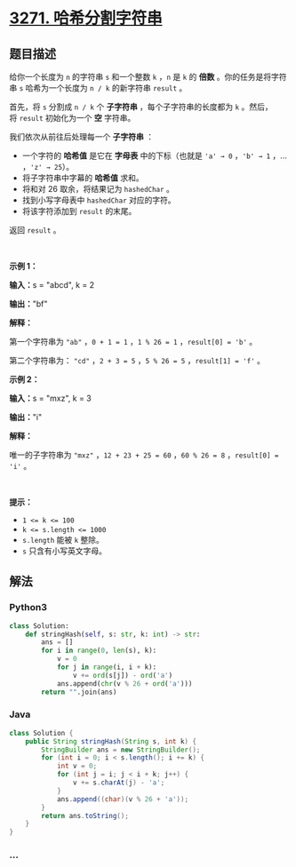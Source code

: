 # [3271. 哈希分割字符串](https://leetcode.cn/problems/hash-divided-string)

## 题目描述

<!-- 这里写题目描述 -->

<p>给你一个长度为 <code>n</code>&nbsp;的字符串 <code>s</code>&nbsp;和一个整数&nbsp;<code>k</code>&nbsp;，<code>n</code>&nbsp;是 <code>k</code>&nbsp;的 <strong>倍数</strong>&nbsp;。你的任务是将字符串 <code>s</code>&nbsp;哈希为一个长度为 <code>n / k</code>&nbsp;的新字符串&nbsp;<code>result</code>&nbsp;。</p>

<p>首先，将&nbsp;<code>s</code>&nbsp;分割成&nbsp;<code>n / k</code>&nbsp;个&nbsp;<strong><span data-keyword="substring-nonempty">子字符串</span></strong>&nbsp;，每个子字符串的长度都为&nbsp;<code>k</code>&nbsp;。然后，将&nbsp;<code>result</code>&nbsp;初始化为一个 <strong>空</strong>&nbsp;字符串。</p>

<p>我们依次从前往后处理每一个 <strong>子字符串</strong>&nbsp;：</p>

<ul>
	<li>一个字符的 <strong>哈希值</strong>&nbsp;是它在 <strong>字母表</strong>&nbsp;中的下标（也就是&nbsp;<code>'a' →<!-- notionvc: d3f8e4c2-23cd-41ad-a14b-101dfe4c5aba --> 0</code>&nbsp;，<code>'b' →<!-- notionvc: d3f8e4c2-23cd-41ad-a14b-101dfe4c5aba --> 1</code>&nbsp;，... ，<code>'z' →<!-- notionvc: d3f8e4c2-23cd-41ad-a14b-101dfe4c5aba --> 25</code>）。</li>
	<li>将子字符串中字幕的 <strong>哈希值</strong>&nbsp;求和。</li>
	<li>将和对 26 取余，将结果记为&nbsp;<code>hashedChar</code>&nbsp;。</li>
	<li>找到小写字母表中 <code>hashedChar</code>&nbsp;对应的字符。</li>
	<li>将该字符添加到&nbsp;<code>result</code>&nbsp;的末尾。</li>
</ul>

<p>返回&nbsp;<code>result</code>&nbsp;。</p>

<p>&nbsp;</p>

<p><strong class="example">示例 1：</strong></p>

<div class="example-block">
<p><span class="example-io"><b>输入：</b>s = "abcd", k = 2</span></p>

<p><span class="example-io"><b>输出：</b>"bf"</span></p>

<p><b>解释：</b></p>

<p>第一个字符串为&nbsp;<code>"ab"</code>&nbsp;，<code>0 + 1 = 1</code>&nbsp;，<code>1 % 26 = 1</code>&nbsp;，<code>result[0] = 'b'</code>&nbsp;。</p>

<p>第二个字符串为： <code>"cd"</code>&nbsp;，<code>2 + 3 = 5</code>&nbsp;，<code>5 % 26 = 5</code>&nbsp;，<code>result[1] = 'f'</code>&nbsp;。</p>
</div>

<p><strong class="example">示例 2：</strong></p>

<div class="example-block">
<p><span class="example-io"><b>输入：</b>s = "mxz", k = 3</span></p>

<p><span class="example-io"><b>输出：</b>"i"</span></p>

<p><b>解释：</b></p>

<p>唯一的子字符串为&nbsp;<code>"mxz"</code>&nbsp;，<code>12 + 23 + 25 = 60</code>&nbsp;，<code>60 % 26 = 8</code>&nbsp;，<code>result[0] = 'i'</code>&nbsp;。</p>
</div>

<p>&nbsp;</p>

<p><strong>提示：</strong></p>

<ul>
	<li><code>1 &lt;= k &lt;= 100</code></li>
	<li><code>k &lt;= s.length &lt;= 1000</code></li>
	<li><code>s.length</code>&nbsp;能被 <code>k</code>&nbsp;整除。</li>
	<li><code>s</code> 只含有小写英文字母。</li>
</ul>


## 解法

<!-- 这里可写通用的实现逻辑 -->

<!-- tabs:start -->

### **Python3**

<!-- 这里可写当前语言的特殊实现逻辑 -->

```python
class Solution:
    def stringHash(self, s: str, k: int) -> str:
        ans = []
        for i in range(0, len(s), k):
            v = 0
            for j in range(i, i + k):
                v += ord(s[j]) - ord('a')
            ans.append(chr(v % 26 + ord('a')))
        return "".join(ans)
```

### **Java**

<!-- 这里可写当前语言的特殊实现逻辑 -->

```java
class Solution {
    public String stringHash(String s, int k) {
        StringBuilder ans = new StringBuilder();
        for (int i = 0; i < s.length(); i += k) {
            int v = 0;
            for (int j = i; j < i + k; j++) {
                v += s.charAt(j) - 'a';
            }
            ans.append((char)(v % 26 + 'a'));
        }
        return ans.toString();
    }
}
```

### **...**

```

```

<!-- tabs:end -->
